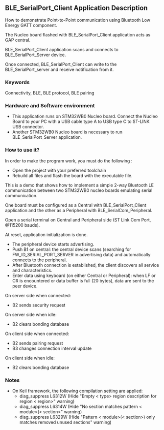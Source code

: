 ## __BLE_SerialPort_Client Application Description__

How to demonstrate Point-to-Point communication using Bluetooth Low Energy GATT component. 

The Nucleo board flashed with BLE_SerialPort_Client application acts as GAP central.

BLE_SerialPort_Client application scans and connects to BLE_SerialPort_Server device.

Once connected, BLE_SerialPort_Client can write to the BLE_SerialPort_server and receive notification from it.

### __Keywords__

Connectivity, BLE, BLE protocol, BLE pairing

### __Hardware and Software environment__

  - This application runs on STM32WB0 Nucleo board.
    Connect the Nucleo Board to your PC with a USB cable type A to USB type C to ST-LINK USB connector.
  - Another STM32WB0 Nucleo board is necessary to run BLE_SerialPort_Server application.
    
### __How to use it?__

In order to make the program work, you must do the following :

 - Open the project with your preferred toolchain
  - Rebuild all files and flash the board with the executable file.

This is a demo that shows how to implement a simple 2-way Bluetooth LE communication between two STM32WB0 nucleo boards emulating serial communication. 

One board must be configured as a Central with BLE_SerialPort_Client application and the other as a Peripheral with BLE_SerialCom_Peripheral.

Open a serial terminal on Central and Peripheral side (ST Link Com Port, @115200 bauds).

At reset, application initialization is done.

  - The peripheral device starts advertising.
  - Push B1 on central: the central device scans (searching for FW_ID_SERIAL_PORT_SERVER in advertising data) and automatically connects to the peripheral.
  - After Bluetooth connection is established, the client discovers all service and characteristics.
  - Enter data using keyboard (on either Central or Peripheral): when LF or CR is encountered or data buffer is full (20 bytes), data are sent to the peer device.

On server side when connected:

  - B2 sends security request

On server side when idle:

  - B2 clears bonding database

On client side when connected:

  - B2 sends pairing request
  - B3 changes connection interval update

On client side when idle:

  - B2 clears bonding database  

### __Notes__
                                            
 - On Keil framework, the following compilation setting are applied:
   - diag_suppress L6312W          (Hide "Empty < type> region description for region < region>" warning)
   - diag_suppress L6314W          (Hide "No section matches pattern < module>(< section>" warning)
   - diag_suppress L6329W          (Hide "Pattern < module>(< section>) only matches removed unused sections" warning)

